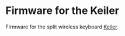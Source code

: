 # Firmware for the Keiler
Firmware for the split wireless keyboard [Keiler](https://github.com/jonathanforking/Keiler).
